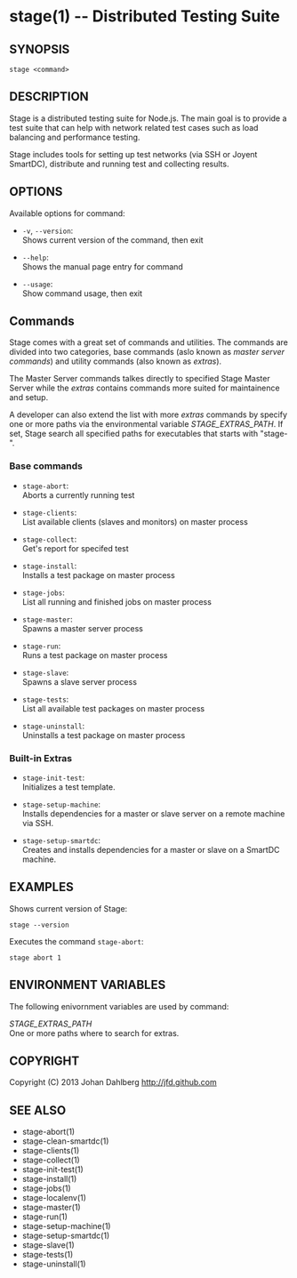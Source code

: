 stage(1) -- Distributed Testing Suite
=====================================

## SYNOPSIS

    stage <command>

## DESCRIPTION

Stage is a distributed testing suite for Node.js. The main goal is to provide a test suite that can help with network related test cases such as load balancing and performance testing.

Stage includes tools for setting up test networks (via SSH or Joyent SmartDC), distribute and running test and collecting results.

## OPTIONS

Available options for command:

* `-v`, `--version`:  
    Shows current version of the command, then exit

* `--help`:  
    Shows the manual page entry for command

* `--usage`:  
    Show command usage, then exit


## Commands

Stage comes with a great set of commands and utilities. The commands are divided into two categories, base commands (aslo known as _master server commands_) and utility commands (also known as _extras_).

The Master Server commands talkes directly to specified Stage Master Server while the _extras_ contains commands more suited for maintainence and setup. 

A developer can also extend the list with more _extras_ commands by specify one or more paths via the environmental variable *STAGE_EXTRAS_PATH*. If set, Stage search all specified paths for executables that starts with "stage-".


### Base commands

* `stage-abort`:  
    Aborts a currently running test

* `stage-clients`:  
    List available clients (slaves and monitors) on master process

* `stage-collect`:  
    Get's report for specifed test

* `stage-install`:  
    Installs a test package on master process

* `stage-jobs`:  
    List all running and finished jobs on master process

* `stage-master`:  
    Spawns a master server process

* `stage-run`:  
    Runs a test package on master process

* `stage-slave`:  
    Spawns a slave server process

* `stage-tests`:  
    List all available test packages on master process

* `stage-uninstall`:  
    Uninstalls a test package on master process


### Built-in Extras

* `stage-init-test`:  
    Initializes a test template.

* `stage-setup-machine`:  
    Installs dependencies for a master or slave server on a remote machine via SSH.

* `stage-setup-smartdc`:  
    Creates and installs dependencies for a master or slave on a SmartDC machine.


## EXAMPLES

Shows current version of Stage:

    stage --version

Executes the command `stage-abort`:

    stage abort 1

## ENVIRONMENT VARIABLES

The following enivornment variables are used by command:

  *STAGE\_EXTRAS\_PATH*  
  One or more paths where to search for extras.

## COPYRIGHT

Copyright (C) 2013 Johan Dahlberg <http://jfd.github.com>

## SEE ALSO

* stage-abort(1)
* stage-clean-smartdc(1)
* stage-clients(1)
* stage-collect(1)
* stage-init-test(1)
* stage-install(1)
* stage-jobs(1)
* stage-localenv(1)
* stage-master(1)
* stage-run(1)
* stage-setup-machine(1)
* stage-setup-smartdc(1)
* stage-slave(1)
* stage-tests(1)
* stage-uninstall(1)

